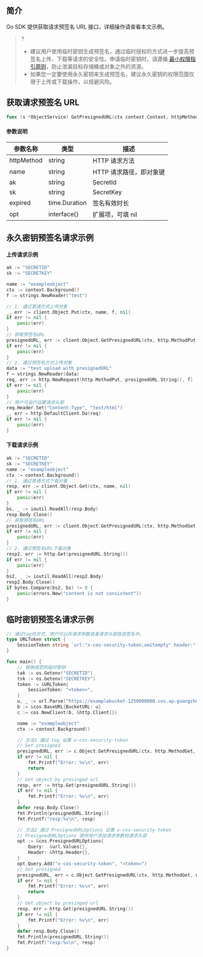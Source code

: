 ## 简介
Go SDK 提供获取请求预签名 URL 接口，详细操作请查看本文示例。

>?
> - 建议用户使用临时密钥生成预签名，通过临时授权的方式进一步提高预签名上传、下载等请求的安全性。申请临时密钥时，请遵循 [最小权限指引原则](https://cloud.tencent.com/document/product/436/38618)，防止泄漏目标存储桶或对象之外的资源。
> - 如果您一定要使用永久密钥来生成预签名，建议永久密钥的权限范围仅限于上传或下载操作，以规避风险。
> 

## 获取请求预签名 URL 

```go
func (s *ObjectService) GetPresignedURL(ctx context.Context, httpMethod, name, ak, sk string, expired time.Duration, opt interface{}) (*url.URL, error)
```

#### 参数说明
| 参数名称           | 类型                         | 描述                            |
| ------------------ | ---------------------------- | ------------------------------- |
| httpMethod            | string                   | HTTP 请求方法                        |
| name | string           | HTTP 请求路径，即对象键                 |
| ak             | string                       | SecretId                    |
| sk               | string                       | SecretKey         |
| expired            | time.Duration | 签名有效时长             |
| opt    | interface{} | 扩展项，可填 nil |

## 永久密钥预签名请求示例

#### 上传请求示例

[//]: # (.cssg-snippet-get-presign-upload-url)
```go
ak := "SECRETID"
sk := "SECRETKEY"

name := "exampleobject"
ctx := context.Background()
f := strings.NewReader("test")

// 1. 通过普通方式上传对象
_, err := client.Object.Put(ctx, name, f, nil)
if err != nil {
    panic(err)
}
// 获取预签名URL
presignedURL, err := client.Object.GetPresignedURL(ctx, http.MethodPut, name, ak, sk, time.Hour, nil)
if err != nil {
    panic(err)
}
// 2. 通过预签名方式上传对象
data := "test upload with presignedURL"
f = strings.NewReader(data)
req, err := http.NewRequest(http.MethodPut, presignedURL.String(), f)
if err != nil {
    panic(err)
}
// 用户可自行设置请求头部
req.Header.Set("Content-Type", "text/html")
_, err = http.DefaultClient.Do(req)
if err != nil {
    panic(err)
}
```

#### 下载请求示例

[//]: # (.cssg-snippet-get-presign-download-url)
```go
ak := "SECRETID"
sk := "SECRETKEY"
name := "exampleobject"
ctx := context.Background()
// 1. 通过普通方式下载对象
resp, err := client.Object.Get(ctx, name, nil)
if err != nil {
    panic(err)
}
bs, _ := ioutil.ReadAll(resp.Body)
resp.Body.Close()
// 获取预签名URL
presignedURL, err := client.Object.GetPresignedURL(ctx, http.MethodGet, name, ak, sk, time.Hour, nil)
if err != nil {
    panic(err)
}
// 2. 通过预签名URL下载对象
resp2, err := http.Get(presignedURL.String())
if err != nil {
    panic(err)
}
bs2, _ := ioutil.ReadAll(resp2.Body)
resp2.Body.Close()
if bytes.Compare(bs2, bs) != 0 {
    panic(errors.New("content is not consistent"))
}
```

## 临时密钥预签名请求示例

```go
// 通过tag的方式，用户可以将请求参数或者请求头部放进签名中。
type URLToken struct {
	SessionToken string `url:"x-cos-security-token,omitempty" header:"-"`
}

func main() {
	// 替换成您的临时密钥
	tak := os.Getenv("SECRETID")
	tsk := os.Getenv("SECRETKEY")
	token := &URLToken{
		SessionToken: "<token>",
	}
	u, _ := url.Parse("https://examplebucket-1250000000.cos.ap-guangzhou.myqcloud.com")
	b := &cos.BaseURL{BucketURL: u}
	c := cos.NewClient(b, &http.Client{})

	name := "exampleobject"
	ctx := context.Background()

	// 方法1 通过 tag 设置 x-cos-security-token
	// Get presigned
	presignedURL, err := c.Object.GetPresignedURL(ctx, http.MethodGet, name, tak, tsk, time.Hour, token)
	if err != nil {
		fmt.Printf("Error: %v\n", err)
		return
	}
	// Get object by presinged url
	resp, err := http.Get(presignedURL.String())
	if err != nil {
		fmt.Printf("Error: %v\n", err)
	}
	defer resp.Body.Close()
	fmt.Println(presignedURL.String())
	fmt.Printf("resp:%v\n", resp)

	// 方法2 通过 PresignedURLOptions 设置 x-cos-security-token
    // PresignedURLOptions 提供用户添加请求参数和请求头部
	opt := &cos.PresignedURLOptions{
		Query:  &url.Values{},
		Header: &http.Header{},
	}
	opt.Query.Add("x-cos-security-token", "<token>")
	// Get presigned
	presignedURL, err = c.Object.GetPresignedURL(ctx, http.MethodGet, name, tak, tsk, time.Hour, opt)
	if err != nil {
		fmt.Printf("Error: %v\n", err)
		return
	}
	// Get object by presinged url
	resp, err = http.Get(presignedURL.String())
	if err != nil {
		fmt.Printf("Error: %v\n", err)
	}
	defer resp.Body.Close()
	fmt.Println(presignedURL.String())
	fmt.Printf("resp:%v\n", resp)
}
```

